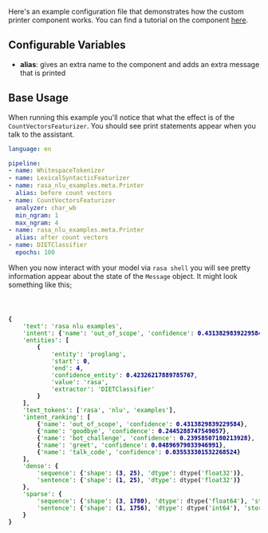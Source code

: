 Here's an example configuration file that demonstrates how the custom printer component works.
You can find a tutorial on the component [here](https://blog.rasa.com/custom-printer-component/).

## Configurable Variables

- **alias**: gives an extra name to the component and adds an extra message that is printed

## Base Usage

When running this example you'll notice that what the effect is of the `CountVectorsFeaturizer`.
You should see print statements appear when you talk to the assistant.

```yaml
language: en

pipeline:
- name: WhitespaceTokenizer
- name: LexicalSyntacticFeaturizer
- name: rasa_nlu_examples.meta.Printer
  alias: before count vectors
- name: CountVectorsFeaturizer
  analyzer: char_wb
  min_ngram: 1
  max_ngram: 4
- name: rasa_nlu_examples.meta.Printer
  alias: after count vectors
- name: DIETClassifier
  epochs: 100
```

When you now interact with your model via `rasa shell` you will see pretty information appear about the state
of the `Message` object. It might look something like this;


<style>
.r1 {font-weight: bold}
.r2 {color: #008000}
.r3 {color: #000080; font-weight: bold}
</style>
<code>
        <pre style="font-family:Menlo,'DejaVu Sans Mono',consolas,'Courier New',monospace"><span class="r1">{</span>
    <span class="r2">'text'</span>: <span class="r2">'rasa nlu examples'</span>,
    <span class="r2">'intent'</span>: <span class="r1">{</span><span class="r2">'name'</span>: <span class="r2">'out_of_scope'</span>, <span class="r2">'confidence'</span>: <span class="r3">0.4313829839229584</span><span class="r1">}</span>,
    <span class="r2">'entities'</span>: <span class="r1">[</span>
        <span class="r1">{</span>
            <span class="r2">'entity'</span>: <span class="r2">'proglang'</span>,
            <span class="r2">'start'</span>: <span class="r3">0</span>,
            <span class="r2">'end'</span>: <span class="r3">4</span>,
            <span class="r2">'confidence_entity'</span>: <span class="r3">0.42326217889785767</span>,
            <span class="r2">'value'</span>: <span class="r2">'rasa'</span>,
            <span class="r2">'extractor'</span>: <span class="r2">'DIETClassifier'</span>
        <span class="r1">}</span>
    <span class="r1">]</span>,
    <span class="r2">'text_tokens'</span>: <span class="r1">[</span><span class="r2">'rasa'</span>, <span class="r2">'nlu'</span>, <span class="r2">'examples'</span><span class="r1">]</span>,
    <span class="r2">'intent_ranking'</span>: <span class="r1">[</span>
        <span class="r1">{</span><span class="r2">'name'</span>: <span class="r2">'out_of_scope'</span>, <span class="r2">'confidence'</span>: <span class="r3">0.4313829839229584</span><span class="r1">}</span>,
        <span class="r1">{</span><span class="r2">'name'</span>: <span class="r2">'goodbye'</span>, <span class="r2">'confidence'</span>: <span class="r3">0.2445288747549057</span><span class="r1">}</span>,
        <span class="r1">{</span><span class="r2">'name'</span>: <span class="r2">'bot_challenge'</span>, <span class="r2">'confidence'</span>: <span class="r3">0.23958507180213928</span><span class="r1">}</span>,
        <span class="r1">{</span><span class="r2">'name'</span>: <span class="r2">'greet'</span>, <span class="r2">'confidence'</span>: <span class="r3">0.04896979033946991</span><span class="r1">}</span>,
        <span class="r1">{</span><span class="r2">'name'</span>: <span class="r2">'talk_code'</span>, <span class="r2">'confidence'</span>: <span class="r3">0.035533301532268524</span><span class="r1">}</span>
    <span class="r1">]</span>,
    <span class="r2">'dense'</span>: <span class="r1">{</span>
        <span class="r2">'sequence'</span>: <span class="r1">{</span><span class="r2">'shape'</span>: <span class="r1">(</span><span class="r3">3</span>, <span class="r3">25</span><span class="r1">)</span>, <span class="r2">'dtype'</span>: dtype<span class="r1">(</span><span class="r2">'float32'</span><span class="r1">)}</span>,
        <span class="r2">'sentence'</span>: <span class="r1">{</span><span class="r2">'shape'</span>: <span class="r1">(</span><span class="r3">1</span>, <span class="r3">25</span><span class="r1">)</span>, <span class="r2">'dtype'</span>: dtype<span class="r1">(</span><span class="r2">'float32'</span><span class="r1">)}</span>
    <span class="r1">}</span>,
    <span class="r2">'sparse'</span>: <span class="r1">{</span>
        <span class="r2">'sequence'</span>: <span class="r1">{</span><span class="r2">'shape'</span>: <span class="r1">(</span><span class="r3">3</span>, <span class="r3">1780</span><span class="r1">)</span>, <span class="r2">'dtype'</span>: dtype<span class="r1">(</span><span class="r2">'float64'</span><span class="r1">)</span>, <span class="r2">'stored_elements'</span>: <span class="r3">67</span><span class="r1">}</span>,
        <span class="r2">'sentence'</span>: <span class="r1">{</span><span class="r2">'shape'</span>: <span class="r1">(</span><span class="r3">1</span>, <span class="r3">1756</span><span class="r1">)</span>, <span class="r2">'dtype'</span>: dtype<span class="r1">(</span><span class="r2">'int64'</span><span class="r1">)</span>, <span class="r2">'stored_elements'</span>: <span class="r3">32</span><span class="r1">}</span>
    <span class="r1">}</span>
<span class="r1">}</span>
</pre>
    </code>
